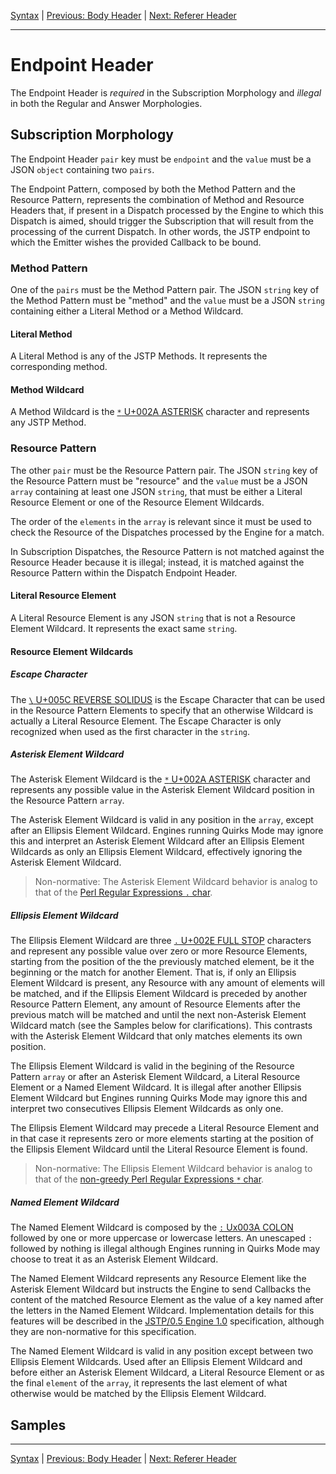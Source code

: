 [Syntax](index.md) | [Previous: Body Header](body.md) | [Next: Referer Header](referer.md)

---

Endpoint Header
===============

The Endpoint Header is _required_ in the Subscription Morphology and _illegal_ in both the Regular and Answer Morphologies.

Subscription Morphology
-----------------------

The Endpoint Header `pair` key must be `endpoint` and the `value` must be a JSON `object` containing two `pairs`. 

The Endpoint Pattern, composed by both the Method Pattern and the Resource Pattern, represents the combination of Method and Resource Headers that, if present in a Dispatch processed by the Engine to which this Dispatch is aimed, should trigger the Subscription that will result from the processing of the current Dispatch. In other words, the JSTP endpoint to which the Emitter wishes the provided Callback to be bound.

### Method Pattern

One of the `pairs` must be the Method Pattern pair. The JSON `string` key of the Method Pattern must be "method" and the `value` must be a JSON `string` containing either a Literal Method or a Method Wildcard. 

#### Literal Method

A Literal Method is any of the JSTP Methods. It represents the corresponding method.

#### Method Wildcard

A Method Wildcard is the [`*` U+002A ASTERISK](http://www.unicode.org/charts/PDF/U0000.pdf) character and represents any JSTP Method.

### Resource Pattern

The other `pair` must be the Resource Pattern pair. The JSON `string` key of the Resource Pattern must be "resource" and the `value` must be a JSON `array` containing at least one JSON `string`, that must be either a Literal Resource Element or one of the Resource Element Wildcards.

The order of the `elements` in the `array` is relevant since it must be used to check the Resource of the Dispatches processed by the Engine for a match.

In Subscription Dispatches, the Resource Pattern is not matched against the Resource Header because it is illegal; instead, it is matched against the Resource Pattern within the Dispatch Endpoint Header.

#### Literal Resource Element

A Literal Resource Element is any JSON `string` that is not a Resource Element Wildcard. It represents the exact same `string`.

#### Resource Element Wildcards

##### Escape Character

The [`\` U+005C REVERSE SOLIDUS](http://www.unicode.org/charts/PDF/U0000.pdf) is the Escape Character that can be used in the Resource Pattern Elements to specify that an otherwise Wildcard is actually a Literal Resource Element. The Escape Character is only recognized when used as the first character in the `string`.

##### Asterisk Element Wildcard

The Asterisk Element Wildcard is the [`*` U+002A ASTERISK](http://www.unicode.org/charts/PDF/U0000.pdf) character and represents any possible value in the Asterisk Element Wildcard position in the Resource Pattern `array`. 

The Asterisk Element Wildcard is valid in any position in the `array`, except after an Ellipsis Element Wildcard. Engines running Quirks Mode may ignore this and interpret an Asterisk Element Wildcard after an Ellipsis Element Wildcards as only an Ellipsis Element Wildcard, effectively ignoring the Asterisk Element Wildcard.

> Non-normative: The Asterisk Element Wildcard behavior is analog to that of the [Perl Regular Expressions `.` char](http://perldoc.perl.org/perlre.html).

##### Ellipsis Element Wildcard

The Ellipsis Element Wildcard are three [`.` U+002E FULL STOP](http://www.unicode.org/charts/PDF/U0000.pdf) characters and represent any possible value over zero or more Resource Elements, starting from the position of the the previously matched element, be it the beginning or the match for another Element. That is, if only an Ellipsis Element Wildcard is present, any Resource with any amount of elements will be matched, and if the Ellipsis Element Wildcard is preceded by another Resource Pattern Element, any amount of Resource Elements after the previous match will be matched and until the next non-Asterisk Element Wildcard match (see the Samples below for clarifications). This contrasts with the Asterisk Element Wildcard that only matches elements its own position. 

The Ellipsis Element Wildcard is valid in the begining of the Resource Pattern `array` or after an Asterisk Element Wildcard, a Literal Resource Element or a Named Element Wildcard. It is illegal after another Ellipsis Element Wildcard but Engines running Quirks Mode may ignore this and interpret two consecutives Ellipsis Element Wildcards as only one.

The Ellipsis Element Wildcard may precede a Literal Resource Element and in that case it represents zero or more elements starting at the position of the Ellipsis Element Wildcard until the Literal Resource Element is found.
 
> Non-normative: The Ellipsis Element Wildcard behavior is analog to that of the [non-greedy Perl Regular Expressions `*` char](http://perldoc.perl.org/perlre.html).

##### Named Element Wildcard

The Named Element Wildcard is composed by the [`:` Ux003A COLON](http://www.unicode.org/charts/PDF/U0000.pdf) followed by one or more uppercase or lowercase letters. An unescaped `:` followed by nothing is illegal although Engines running in Quirks Mode may choose to treat it as an Asterisk Element Wildcard.

The Named Element Wildcard represents any Resource Element like the Asterisk Element Wildcard but instructs the Engine to send Callbacks the content of the matched Resource Element as the value of a key named after the letters in the Named Element Wildcard. Implementation details for this features will be described in the [JSTP/0.5 Engine 1.0](https://github.com/jstp/jstp-engine) specification, although they are non-normative for this specification.

The Named Element Wildcard is valid in any position except between two Ellipsis Element Wildcards. Used after an Ellipsis Element Wildcard and before either an Asterisk Element Wildcard, a Literal Resource Element or as the final `element` of the `array`, it represents the last element of what otherwise would be matched by the Ellipsis Element Wildcard.

Samples
-------



---

[Syntax](index.md) | [Previous: Body Header](body.md) | [Next: Referer Header](referer.md)
